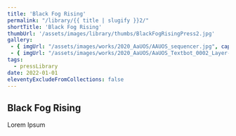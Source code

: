 ```yaml
---
title: 'Black Fog Rising'
permalink: "/library/{{ title | slugify }}2/"
shortTitle: 'Black Fog Rising'
thumbUrl: '/assets/images/library/thumbs/BlackFogRisingPress2.jpg'
gallery:
 - { imgUrl: "/assets/images/works/2020_AaUOS/AAUOS_sequencer.jpg", caption: "" }
 - { imgUrl: "/assets/images/works/2020_AaUOS/AaUOS_Textbot_0002_Layer-20.jpg", caption: "" }
tags:
  - pressLibrary
date: 2022-01-01
eleventyExcludeFromCollections: false
---
```



<div class="Grid Grid--gutters Grid--full large-Grid--fit">
  <div class="Grid-cell">
    <div class='headerGroup'>
      <h2>Black Fog Rising</h2>
      <p>Lorem Ipsum</p>
    </div>
  </div>
</div>